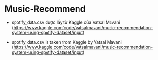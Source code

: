# Music-Recommend

- spotify_data.csv được lấy từ Kaggle của Vatsal Mavani (https://www.kaggle.com/code/vatsalmavani/music-recommendation-system-using-spotify-dataset/input)

- spotify_data.csv is taken from Kaggle by Vatsal Mavani (https://www.kaggle.com/code/vatsalmavani/music-recommendation-system-using-spotify-dataset/input)
